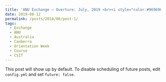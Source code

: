 ```yaml
---
title: 'ANU Exchange — Overture: July, 2019 <br><i style="color:#969696; font-size:16px">7302 km、緯度差60度的距離</i>'
date: 2019-08-12
permalink: /posts/2018/08/post-1/
tags:
  - Exchange
  - ANU
  - Australia
  - Canberra
  - Orientation Week
  - Course
  - CSIT
---
```


This post will show up by default. To disable scheduling of future posts, edit `config.yml` and set `future: false`.
